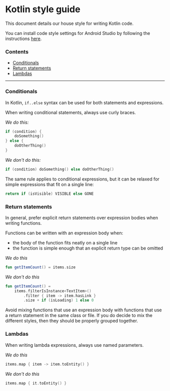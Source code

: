 # Kotlin style guide

This document details our house style for writing Kotlin code.

You can install code style settings for Android Studio by following the instructions [here](https://github.com/bbc/News-And-Weather-Android-Code-style).


### Contents
- [Conditionals](#conditionals)
- [Return statements](#return-statements)
- [Lambdas](#lambdas)

----

### Conditionals

In Kotlin, `if..else` syntax can be used for both statements and expressions.

When writing conditional statements, always use curly braces.

_We do this:_
```kotlin
if (condition) {
    doSomething()
} else {
    doOtherThing()
}
```

_We don't do this:_
```kotlin
if (condition) doSomething() else doOtherThing()
```

The same rule applies to conditional expressions, but it can be relaxed for simple expressions that fit on a single line:
```kotlin
return if (isVisible) VISIBLE else GONE
```

### Return statements

In general, prefer explicit return statements over expression bodies when writing functions.

Functions can be written with an expression body when:
- the body of the function fits neatly on a single line
- the function is simple enough that an explicit return type can be omitted

_We do this_
```kotlin
fun getItemCount() = items.size
```

_We don't do this_
```kotlin
fun getItemCount() =
    items.filterIsInstance<TextItem>()
        .filter { item -> item.hasLink }
        .size + if (isLoading) 1 else 0

```

Avoid mixing functions that use an expression body with functions that use a return statement in the same class or file. If you do decide to mix the different styles, then they should be properly grouped together.  

### Lambdas  

When writing lambda expressions, always use named parameters.

_We do this_
```kotlin
items.map { item -> item.toEntity() }
```

_We don't do this_
```kotlin
items.map { it.toEntity() }
```